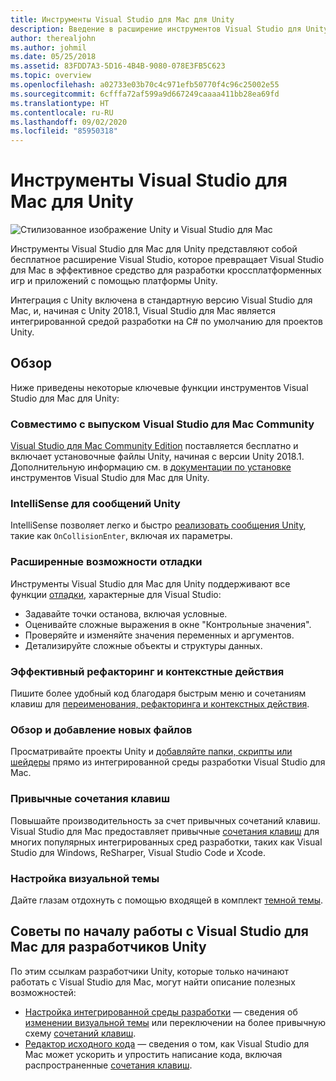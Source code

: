 ```yaml
---
title: Инструменты Visual Studio для Mac для Unity
description: Введение в расширение инструментов Visual Studio для Unity
author: therealjohn
ms.author: johmil
ms.date: 05/25/2018
ms.assetid: 83FDD7A3-5D16-4B4B-9080-078E3FB5C623
ms.topic: overview
ms.openlocfilehash: a02733e03b70c4c971efb50770f4c96c25002e55
ms.sourcegitcommit: 6cfffa72af599a9d667249caaaa411bb28ea69fd
ms.translationtype: HT
ms.contentlocale: ru-RU
ms.lasthandoff: 09/02/2020
ms.locfileid: "85950318"
---
```

# <a name="visual-studio-for-mac-tools-for-unity"></a>Инструменты Visual Studio для Mac для Unity

![Стилизованное изображение Unity и Visual Studio для Mac](media/vsmac-tools-unity-image1.png)

Инструменты Visual Studio для Mac для Unity представляют собой бесплатное расширение Visual Studio, которое превращает Visual Studio для Mac в эффективное средство для разработки кроссплатформенных игр и приложений с помощью платформы Unity.

Интеграция с Unity включена в стандартную версию Visual Studio для Mac, и, начиная с Unity 2018.1, Visual Studio для Mac является интегрированной средой разработки на C# по умолчанию для проектов Unity.

## <a name="overview"></a>Обзор

Ниже приведены некоторые ключевые функции инструментов Visual Studio для Mac для Unity:

### <a name="compatible-with-visual-studio-for-mac-community-edition"></a>Совместимо с выпуском Visual Studio для Mac Community

[Visual Studio для Mac Community Edition](https://visualstudio.microsoft.com/) поставляется бесплатно и включает установочные файлы Unity, начиная с версии Unity 2018.1. Дополнительную информацию см. в [документации по установке ](setup-vsmac-tools-unity.md) инструментов Visual Studio для Mac для Unity.

### <a name="intellisense-for-unity-messages"></a>IntelliSense для сообщений Unity

IntelliSense позволяет легко и быстро [реализовать сообщения Unity](using-vsmac-tools-unity.md#intellisense-for-unity-messages), такие как `OnCollisionEnter`, включая их параметры.

### <a name="superior-debugging"></a>Расширенные возможности отладки

Инструменты Visual Studio для Mac для Unity поддерживают все функции [отладки](using-vsmac-tools-unity.md#unity-debugging), характерные для Visual Studio:

* Задавайте точки останова, включая условные.
* Оценивайте сложные выражения в окне "Контрольные значения".
* Проверяйте и изменяйте значения переменных и аргументов.
* Детализируйте сложные объекты и структуры данных.

### <a name="powerful-refactoring-and-context-actions"></a>Эффективный рефакторинг и контекстные действия

Пишите более удобный код благодаря быстрым меню и сочетаниям клавиш для [переименования, рефакторинга и контекстных действия](refactoring.md).

### <a name="browse-and-add-new-files"></a>Обзор и добавление новых файлов

Просматривайте проекты Unity и [добавляйте папки, скрипты или шейдеры](using-vsmac-tools-unity.md#adding-new-unity-files-and-folders) прямо из интегрированной среды разработки Visual Studio для Mac.

### <a name="use-familiar-key-bindings"></a>Привычные сочетания клавиш

Повышайте производительность за счет привычных сочетаний клавиш. Visual Studio для Mac предоставляет привычные [сочетания клавиш](customizing-the-ide.md) для многих популярных интегрированных сред разработки, таких как Visual Studio для Windows, ReSharper, Visual Studio Code и Xcode.

### <a name="customize-the-visual-theme"></a>Настройка визуальной темы

Дайте глазам отдохнуть с помощью входящей в комплект [темной темы](customizing-the-ide.md).

## <a name="tips-for-unity-developers-getting-started-with-visual-studio-for-mac"></a>Советы по началу работы с Visual Studio для Mac для разработчиков Unity

По этим ссылкам разработчики Unity, которые только начинают работать с Visual Studio для Mac, могут найти описание полезных возможностей:

* [Настройка интегрированной среды разработки](customizing-the-ide.md) — сведения об [изменении визуальной темы](customizing-the-ide.md#dark-theme) или переключении на более привычную схему [сочетаний клавиш](customizing-the-ide.md#key-bindings).
* [Редактор исходного кода](source-editor.md) — сведения о том, как Visual Studio для Mac может ускорить и упростить написание кода, включая распространенные [сочетания клавиш](keyboard-shortcuts.md).
